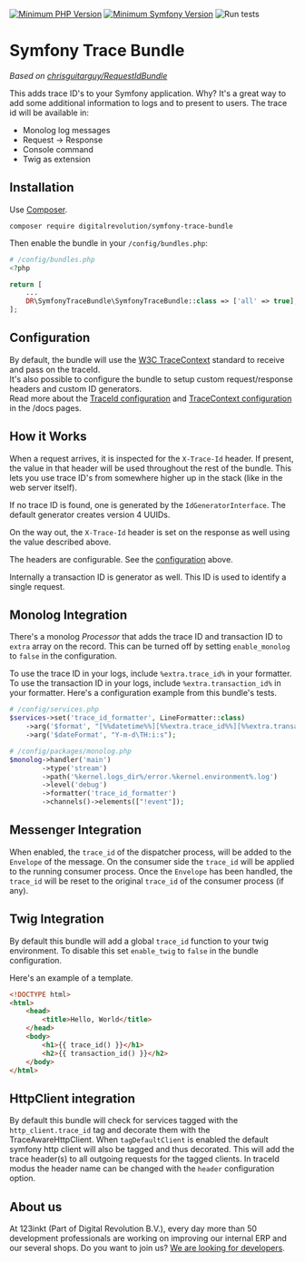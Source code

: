 [![Minimum PHP Version](https://img.shields.io/badge/php-%3E%3D%208.1-8892BF)](https://php.net/)
[![Minimum Symfony Version](https://img.shields.io/badge/symfony-%3E%3D%206.3-brightgreen)](https://symfony.com/doc/current/validation.html)
![Run tests](https://github.com/123inkt/symfony-trace-bundle/actions/workflows/test.yml/badge.svg)

# Symfony Trace Bundle

*Based on [chrisguitarguy/RequestIdBundle](https://github.com/chrisguitarguy/RequestIdBundle)*

This adds trace ID's to your Symfony application. Why? It's a great way to add
some additional information to logs and to present to users. The trace id will 
be available in:
- Monolog log messages
- Request -> Response
- Console command
- Twig as extension

## Installation

Use [Composer](https://getcomposer.org/).
```
composer require digitalrevolution/symfony-trace-bundle
```

Then enable the bundle in your `/config/bundles.php`:

```php
# /config/bundles.php
<?php

return [
    ...
    DR\SymfonyTraceBundle\SymfonyTraceBundle::class => ['all' => true],
];
```

## Configuration
By default, the bundle will use the [W3C TraceContext](https://www.w3.org/TR/trace-context/) standard to receive and pass on the traceId.  
It's also possible to configure the bundle to setup custom request/response headers and custom ID generators.  
Read more about the [TraceId configuration](docs/configuration/traceid.md) and [TraceContext configuration](docs/configuration/tracecontext.md) in the /docs pages.

## How it Works

When a request arrives, it is inspected for the `X-Trace-Id` header. If present,
the value in that header will be used throughout the rest of the bundle. This
lets you use trace ID's from somewhere higher up in the stack (like in the web
server itself).

If no trace ID is found, one is generated by the `IdGeneratorInterface`. The
default generator creates version 4 UUIDs.

On the way out, the `X-Trace-Id` header is set on the response as well using
the value described above.

The headers are configurable. See the [configuration](#configuration) above.

Internally a transaction ID is generator as well. This ID is used to identify a single request.

## Monolog Integration

There's a monolog *Processor* that adds the trace ID and transaction ID to `extra` array on the record.
This can be turned off by setting `enable_monolog` to `false` in the configuration.

To use the trace ID in your logs, include `%extra.trace_id%` in your formatter.
To use the transaction ID in your logs, include `%extra.transaction_id%` in your formatter.
Here's a configuration example from this bundle's tests.

```php
# /config/services.php
$services->set('trace_id_formatter', LineFormatter::class)
    ->arg('$format', "[%%datetime%%][%%extra.trace_id%%][%%extra.transaction_id%%] %%channel%%.%%level_name%%: %%message%% %%extra%%\n")
    ->arg('$dateFormat', "Y-m-d\TH:i:s");
```
```php
# /config/packages/monolog.php
$monolog->handler('main')
        ->type('stream')
        ->path('%kernel.logs_dir%/error.%kernel.environment%.log')
        ->level('debug')
        ->formatter('trace_id_formatter')        
        ->channels()->elements(["!event"]);
```

## Messenger Integration

When enabled, the `trace_id` of the dispatcher process, will be added to the `Envelope` of the message. On the consumer
side the `trace_id` will be applied to the running consumer process. Once the `Envelope` has been handled, the `trace_id` 
will be reset to the original `trace_id` of the consumer process (if any).

## Twig Integration

By default this bundle will add a global `trace_id` function to your twig
environment. To disable this set `enable_twig` to `false` in the bundle
configuration.

Here's an example of a template.

```html
<!DOCTYPE html>
<html>
    <head>
        <title>Hello, World</title>
    </head>
    <body>
        <h1>{{ trace_id() }}</h1>
        <h2>{{ transaction_id() }}</h2>
    </body>
</html>
```

## HttpClient integration

By default this bundle will check for services tagged with the `http_client.trace_id` tag and decorate them with the TraceAwareHttpClient.
When `tagDefaultClient` is enabled the default symfony http client will also be tagged and thus decorated.
This will add the trace header(s) to all outgoing requests for the tagged clients.
In traceId modus the header name can be changed with the `header` configuration option.

## About us

At 123inkt (Part of Digital Revolution B.V.), every day more than 50 development professionals are working on improving our internal ERP 
and our several shops. Do you want to join us? [We are looking for developers](https://www.werkenbij123inkt.nl/zoek-op-afdeling/it).
